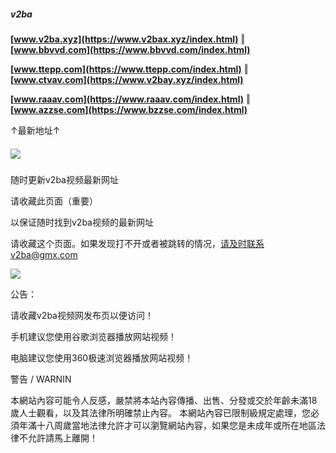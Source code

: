 ##### v2ba
**[www.v2ba.xyz](https://www.v2bax.xyz/index.html)** ‖ **[www.bbvvd.com](https://www.bbvvd.com/index.html)**

**[www.ttepp.com](https://www.ttepp.com/index.html)** ‖ **[www.ctvav.com](https://www.v2bay.xyz/index.html)**

**[www.raaav.com](https://www.raaav.com/index.html)** ‖ **[www.azzse.com](https://www.bzzse.com/index.html)**

↑最新地址↑

##### ![](https://sc02.alicdn.com/kf/U4a27fdb21a9740e1b0056983a27005d56/239274992/U4a27fdb21a9740e1b0056983a27005d56.png)

随时更新v2ba视频最新网址

请收藏此页面（重要）

以保证随时找到v2ba视频的最新网址

请收藏这个页面。如果发现打不开或者被跳转的情况，请及时联系v2ba@gmx.com

![](https://sc04.alicdn.com/kf/U9200f1f6193d4f589035f799549d17eeL/239274992/U9200f1f6193d4f589035f799549d17eeL.png)

公告：

请收藏v2ba视频网发布页以便访问！

手机建议您使用谷歌浏览器播放网站视频！

电脑建议您使用360极速浏览器播放网站视频！

警告 / WARNIN

本網站內容可能令人反感，嚴禁將本站內容傳播、出售、分發或交於年齡未滿18歲人士觀看，以及其法律所明確禁止內容。
本網站內容已限制級規定處理，您必須年滿十八周歲當地法律允許才可以瀏覽網站內容，如果您是未成年或所在地區法律不允許請馬上離開！
